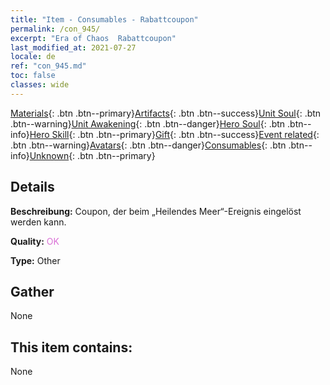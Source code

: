 ```yaml
---
title: "Item - Consumables - Rabattcoupon"
permalink: /con_945/
excerpt: "Era of Chaos  Rabattcoupon"
last_modified_at: 2021-07-27
locale: de
ref: "con_945.md"
toc: false
classes: wide
---
```

 [Materials](/ItemsDE/){: .btn .btn--primary}[Artifacts](/ItemsDE/Artifacts/){: .btn .btn--success}[Unit Soul](/ItemsDE/UnitSoul/){: .btn .btn--warning}[Unit Awakening](/ItemsDE/UnitAwakening/){: .btn .btn--danger}[Hero Soul](/ItemsDE/HeroSoul/){: .btn .btn--info}[Hero Skill](/ItemsDE/HeroSkill/){: .btn .btn--primary}[Gift](/ItemsDE/Gift/){: .btn .btn--success}[Event related](/ItemsDE/Events/){: .btn .btn--warning}[Avatars](/ItemsDE/Avatars/){: .btn .btn--danger}[Consumables](/ItemsDE/Consumables/){: .btn .btn--info}[Unknown](/ItemsDE/Unknown/){: .btn .btn--primary}

## Details
 **Beschreibung:** Coupon, der beim „Heilendes Meer“-Ereignis eingelöst werden kann.

 **Quality:** <span style="color: #DA70D6">OK</span>

 **Type:** Other

## Gather

  None

## This item contains:

  None

